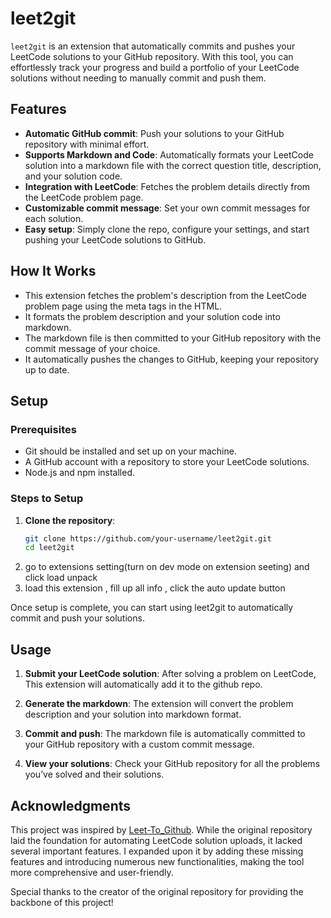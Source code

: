 # leet2git

`leet2git` is an extension that automatically commits and pushes your LeetCode solutions to your GitHub repository. With this tool, you can effortlessly track your progress and build a portfolio of your LeetCode solutions without needing to manually commit and push them.

## Features

- **Automatic GitHub commit**: Push your solutions to your GitHub repository with minimal effort.
- **Supports Markdown and Code**: Automatically formats your LeetCode solution into a markdown file with the correct question title, description, and your solution code.
- **Integration with LeetCode**: Fetches the problem details directly from the LeetCode problem page.
- **Customizable commit message**: Set your own commit messages for each solution.
- **Easy setup**: Simply clone the repo, configure your settings, and start pushing your LeetCode solutions to GitHub.

## How It Works

- This extension fetches the problem's description from the LeetCode problem page using the meta tags in the HTML.
- It formats the problem description and your solution code into markdown.
- The markdown file is then committed to your GitHub repository with the commit message of your choice.
- It automatically pushes the changes to GitHub, keeping your repository up to date.

## Setup

### Prerequisites

- Git should be installed and set up on your machine.
- A GitHub account with a repository to store your LeetCode solutions.
- Node.js and npm installed.

### Steps to Setup

1. **Clone the repository**:
   ```bash
   git clone https://github.com/your-username/leet2git.git
   cd leet2git

2. go to extensions setting(turn on dev mode on extension seeting) and click load unpack
3. load this extension , fill up all info , click the auto update button


Once setup is complete, you can start using leet2git to automatically commit and push your solutions.

## Usage

1. **Submit your LeetCode solution**: After solving a problem on LeetCode, This extension will automatically add it to the github repo.

2. **Generate the markdown**: The extension will convert the problem description and your solution into markdown format.

3. **Commit and push**: The markdown file is automatically committed to your GitHub repository with a custom commit message.

4. **View your solutions**: Check your GitHub repository for all the problems you’ve solved and their solutions.


## Acknowledgments

This project was inspired by [Leet-To_Github](https://github.com/Willisaur/LeetCode-to-GitHub). While the original repository laid the foundation for automating LeetCode solution uploads, it lacked several important features. I expanded upon it by adding these missing features and introducing numerous new functionalities, making the tool more comprehensive and user-friendly. 

Special thanks to the creator of the original repository for providing the backbone of this project!

